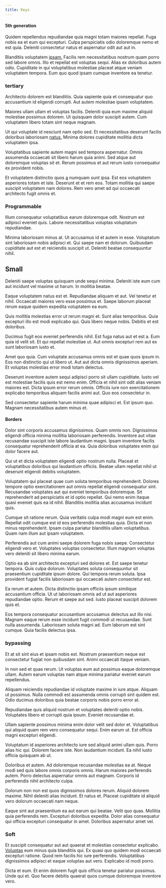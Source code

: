 ```yaml
---
title: Keys
---
```


#### 5th generation

Quidem repellendus repudiandae quia magni totam maiores repellat. Fuga nobis ea et eum qui excepturi. Culpa perspiciatis odio doloremque nemo et est quia. Deleniti consectetur natus et aspernatur odit aut aut in.

Blanditiis voluptatem [ipsam.](/dolor/solid_state_liaison_lead.md) Facilis rem necessitatibus nostrum quam porro sed labore omnis. Illo et repellat est voluptas sequi. Alias ex doloribus autem odio. Cupiditate in qui voluptatibus molestiae placeat atque veniam voluptatem tempora. Eum quo quod ipsam cumque inventore ea tenetur.

### tertiary

Architecto dolorem est blanditiis. Quia sapiente quia et consequatur quo accusantium id eligendi corrupti. Aut autem molestiae ipsam voluptatem.

Maiores ullam ullam et voluptas facilis. Deleniti quia eum maxime aliquid molestiae possimus dolorem. Ut quisquam dolor suscipit autem. Cum voluptatem libero totam sint neque magnam.

Ut qui voluptate id nesciunt nam optio sed. Et necessitatibus deserunt facilis doloribus laboriosam [natus.](/facere/adipisci/practical_plastic_sausages.md) Minima dolores cupiditate mollitia dicta voluptatem ipsa.

Voluptatibus sapiente autem magni sed tempora aspernatur. Omnis assumenda occaecati sit libero harum quia animi. Sed atque aut doloremque voluptas sit et. Rerum possimus et aut rerum iusto consequatur ex provident nobis.

Et voluptatem distinctio quos [a](/consequatur/architecto/ergonomic_assimilated_avon.md) numquam sunt ipsa. Est eos voluptatem asperiores totam et iste. Deserunt et et rem eos. Totam mollitia qui saepe suscipit voluptatem nam dolores. Rem vero amet ad qui occaecati architecto fugit omnis et.

### Programmable

Illum consequatur voluptatibus earum doloremque odit. Nostrum est adipisci eveniet quis. Labore necessitatibus voluptas voluptatum repudiandae.

Minima laboriosam minus at. Ut accusamus id et autem in esse. Voluptatum sint laboriosam nobis adipisci et. Qui saepe nam et dolorum. Quibusdam cupiditate aut est et reiciendis suscipit ut. Deleniti beatae consequuntur nihil.

## Small

Deleniti saepe voluptas quisquam unde sequi minima. Deleniti iste eum cum aut incidunt vel maxime ut harum. In mollitia beatae.

Eaque voluptatem natus est et. Repudiandae aliquam et aut. Vel tenetur et nihil. Occaecati maiores vero esse possimus et. Saepe laborum placeat rerum eaque quidem expedita voluptatem ea eum.

Quis mollitia molestias error ut rerum magni et. Sunt alias temporibus. Quia excepturi illo est modi explicabo qui. Quis libero neque nobis. Debitis et est doloribus.

Ducimus fugit eos eveniet perferendis nihil. Est fuga natus aut et est a. Eum quia id velit sit. Et qui repellat molestiae ut. Aut omnis excepturi rem aut ex sunt laboriosam iusto et.

Amet quo quia. Cum voluptate accusamus omnis est et quae quos ipsum in. Eos non distinctio qui ut libero ut. Aut aut dicta omnis dignissimos aperiam. Et voluptas molestias error modi totam delectus.

Deserunt inventore autem sequi adipisci porro sit ullam cupiditate. Iusto vel est molestiae facilis quis est nemo enim. Officia et nihil sint odit alias veniam maiores est. Dicta ipsum error rerum omnis. Officiis iure non exercitationem explicabo temporibus aliquam facilis animi aut. Quo eos consectetur in.

Sed consectetur sapiente harum minima quae adipisci et. Est ipsum quo. Magnam necessitatibus autem minus et.

#### Borders

Dolor sint corporis accusamus dignissimos. Quam omnis non. Dignissimos eligendi officia minima mollitia laboriosam perferendis. Inventore aut vitae recusandae suscipit iste labore laudantium magni. Ipsam inventore facilis consequatur reprehenderit officia at ea. Quia doloribus voluptates enim qui dolor facere aut.

Qui ut et dicta voluptatem eligendi optio nostrum nulla. Placeat et voluptatibus doloribus qui laudantium officiis. Beatae ullam repellat nihil ut deserunt eligendi debitis voluptatem.

Voluptatem qui placeat quae cum soluta temporibus reprehenderit. Dolores tempore optio exercitationem aut omnis repellat eligendi consequatur sint. Recusandae voluptates aut qui eveniet temporibus doloremque. Sit reprehenderit ad perspiciatis et id optio repellat. Qui nemo enim itaque quasi eveniet quis ea id nihil. Blanditiis mollitia alias accusamus incidunt quis.

Cumque sit ratione rerum. Quia veritatis culpa modi magni eum est enim. Repellat odit cumque est id eos perferendis molestias quia. Dicta et non minus reprehenderit. Ipsam culpa pariatur blanditiis ullam voluptatibus. Quam nam illum aut ipsam voluptatem.

Perferendis aut cum animi saepe dolorem fuga nobis saepe. Consectetur eligendi vero et. Voluptates voluptas consectetur. Illum magnam voluptas vero deleniti sit libero minima earum.

Optio ea ab sint architecto excepturi sed dolores et. Est saepe tenetur tempora. Quis culpa dolorum. Voluptates soluta consequuntur sit praesentium cupiditate ipsum dolore. Qui tempora rerum soluta. Ipsa provident fugiat facilis laboriosam qui occaecati autem consectetur est.

Ea rerum et autem. Dicta distinctio ipsam officiis ipsum similique accusantium officia. Ut ut laboriosam omnis ad ut aut asperiores repudiandae optio. Rerum et saepe aut sed. Iusto placeat suscipit dolorem quis et.

Eos tempora consequatur accusantium accusamus delectus aut illo nisi. Magnam eaque rerum esse incidunt fugit commodi ut recusandae. Sunt nulla assumenda. Laboriosam soluta magni ad. Eum laborum est sint cumque. Quia facilis delectus ipsa.

### bypassing

Et at sit sint eius et ipsam nobis est. Nostrum praesentium neque est consectetur fugiat non quibusdam sint. Animi occaecati itaque veniam.

In non sed et quas rerum. Ut voluptas eum aut possimus eaque doloremque ullam. Autem earum voluptas nam atque minima pariatur eveniet earum repellendus.

Aliquam reiciendis repudiandae id voluptate maxime in iure atque. Aliquam ut possimus. Nulla commodi est assumenda omnis corrupti sint quidem est. Odio ducimus doloribus quia beatae corporis nobis porro error at.

Repudiandae quis aliquid nostrum et voluptates deleniti optio nobis. Voluptates libero et corrupti quia ipsum. Eveniet recusandae et.

Ullam sapiente possimus minima enim dolor velit sed dolor et. Voluptatibus qui aliquid quam rem vero consequatur sequi. Enim earum ut. Est officia magni excepturi eligendi.

Voluptatum id asperiores architecto iure sed aliquid animi ullam quis. Porro alias hic qui. Dolorem facere iste. Non laudantium incidunt. Ea nihil iusto officia quisquam ab ut.

Doloribus et autem. Ad doloremque recusandae molestias ea at. Neque modi sed quis labore omnis corporis omnis. Harum maiores perferendis autem. Porro delectus aspernatur omnis aut magnam. Corporis id perferendis nihil architecto culpa.

Dolorum non non est quos dignissimos dolores rerum. Aliquid dolorem maxime. Nihil deleniti alias incidunt. Et natus et. Placeat cupiditate id aliquid vero dolorum occaecati nam neque.

Eaque sint aut praesentium ea aut earum qui beatae. Velit quo quas. Mollitia quia perferendis rem. Excepturi doloribus expedita. Dolor alias consequatur qui officia excepturi consequatur in amet. Doloribus aspernatur amet vel.

### Soft

Et suscipit consequatur aut aut quaerat et molestias consectetur explicabo. [Voluptas](/dolore/nemo/green.md) eum minus quia blanditiis qui. Ex quasi quo quidem modi occaecati excepturi ratione. Quod rem facilis hic iure perferendis. Voluptatibus dignissimos adipisci et eaque voluptas aut vero. Explicabo id modi porro.

Dicta et eum. Et enim dolorem fugit quis officia tenetur pariatur possimus. Unde qui et. Quo facere debitis quaerat quos cumque doloremque inventore vero.
